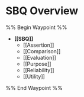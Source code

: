 # SBQ Overview

%% Begin Waypoint %%
- **[[SBQ]]**
	- [[Assertion]]
	- [[Comparison]]
	- [[Evaluation]]
	- [[Purpose]]
	- [[Reliability]]
	- [[Utility]]

%% End Waypoint %%
